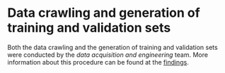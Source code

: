 # Data crawling and generation of training and validation sets
Both the data crawling and the generation of training and validation sets were conducted by the *data acquisition and engineering* team. More information about this procedure can be found at the [findings](https://arxiv.org/pdf/2211.07465).
